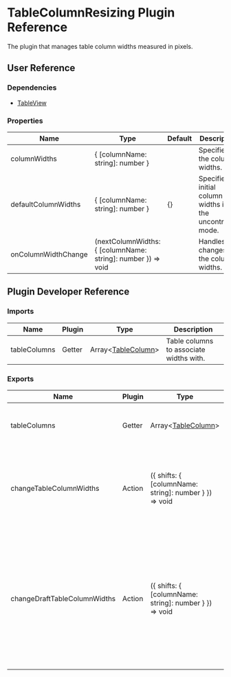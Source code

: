 # TableColumnResizing Plugin Reference

The plugin that manages table column widths measured in pixels.

## User Reference

### Dependencies

- [TableView](table-view.md)

### Properties

Name | Type | Default | Description
-----|------|---------|------------
columnWidths | { [columnName: string]: number } | | Specifies the column widths.
defaultColumnWidths | { [columnName: string]: number } | {} | Specifies initial column widths in the uncontrolled mode.
onColumnWidthChange | (nextColumnWidths: { [columnName: string]: number }) => void | | Handles changes in the column widths.

## Plugin Developer Reference

### Imports

Name | Plugin | Type | Description
-----|--------|------|------------
tableColumns | Getter | Array&lt;[TableColumn](table-view.md#table-column)&gt; | Table columns to associate widths with.


### Exports

Name | Plugin | Type | Description
-----|--------|------|------------
tableColumns | Getter | Array&lt;[TableColumn](table-view.md#table-column)&gt; | Table columns with associated widths.
changeTableColumnWidths | Action | ({ shifts: { [columnName: string]: number } }) => void | Changes column widths. Each shift is added to the original column width value.
changeDraftTableColumnWidths | Action | ({ shifts: { [columnName: string]: number } }) => void | Changes draft column widths. Each shift is added to the original column width value. If a shift is `null`, the draft width for the column will be cleared.
